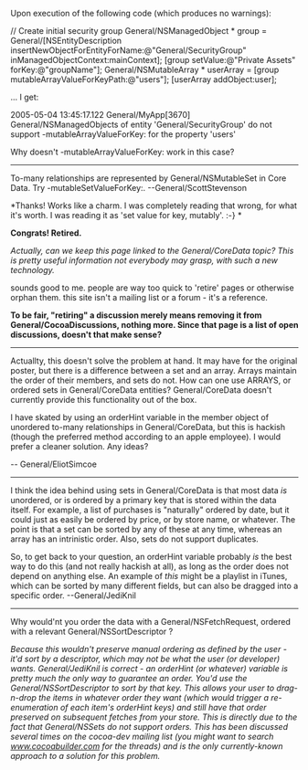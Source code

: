 

Upon execution of the following code (which produces no warnings):
    
// Create initial security group
General/NSManagedObject * group = General/[NSEntityDescription insertNewObjectForEntityForName:@"General/SecurityGroup" 
                                                    inManagedObjectContext:mainContext];
[group setValue:@"Private Assets" forKey:@"groupName"];
General/NSMutableArray * userArray = [group mutableArrayValueForKeyPath:@"users"];
 [userArray addObject:user];

... I get:
    
2005-05-04 13:45:17.122 General/MyApp[3670] General/NSManagedObjects of entity 'General/SecurityGroup' 
do not support -mutableArrayValueForKey: for the property 'users'


Why doesn't -mutableArrayValueForKey: work in this case?

----

To-many relationships are represented by General/NSMutableSet in Core Data. Try -mutableSetValueForKey:. --General/ScottStevenson

*Thanks! Works like a charm. I was completely reading that wrong, for what it's worth. I was reading it as 'set value for key, mutably'. :-} *

**Congrats! Retired.**

*Actually, can we keep this page linked to the General/CoreData topic? This is pretty useful information not everybody may grasp, with such a new technology.*

sounds good to me. people are way too quick to 'retire' pages  or otherwise orphan them. this site isn't a mailing list or a forum - it's a reference.

**To be fair, "retiring" a discussion merely means removing it from General/CocoaDiscussions, nothing more. Since that page is a list of open discussions, doesn't that make sense?**

----

Actuallty, this doesn't solve the problem at hand. It may have for the original poster, but there is a difference between a set and an array. Arrays maintain the order of their members, and sets do not. How can one use ARRAYS, or ordered sets in General/CoreData entities? General/CoreData doesn't currently provide this functionality out of the box.

I have skated by using an orderHint variable in the member object of unordered to-many relationships in General/CoreData, but this is hackish (though the preferred method according to an apple employee). I would prefer a cleaner solution. Any ideas?

-- General/EliotSimcoe

----
I think the idea behind using sets in General/CoreData is that most data *is* unordered, or is ordered by a primary key that is stored within the data itself. For example, a list of purchases is "naturally" ordered by date, but it could just as easily be ordered by price, or by store name, or whatever. The point is that a set can be sorted by any of these at any time, whereas an array has an intrinistic order. Also, sets do not support duplicates.

So, to get back to your question, an     orderHint variable probably *is* the best way to do this (and not really hackish at all), as long as the order does not depend on anything else. An example of *this* might be a playlist in iTunes, which can be sorted by many different fields, but can also be dragged into a specific order. --General/JediKnil 

----

Why would'nt you order the data with a General/NSFetchRequest, ordered with a relevant General/NSSortDescriptor ?

*Because this wouldn't preserve manual ordering as defined by the user - it'd sort by a descriptor, which may not be what the user (or developer) wants. General/JediKnil is correct - an orderHint (or whatever) variable is pretty much the only way to guarantee an order. You'd use the General/NSSortDescriptor to sort by that key. This allows your user to drag-n-drop the items in whatever order they want (which would trigger a re-enumeration of each item's orderHint keys) and still have that order preserved on subsequent fetches from your store. This is directly due to the fact that General/NSSets do not support orders. This has been discussed several times on the cocoa-dev mailing list (you might want to search www.cocoabuilder.com for the threads) and is the only currently-known approach to a solution for this problem.*